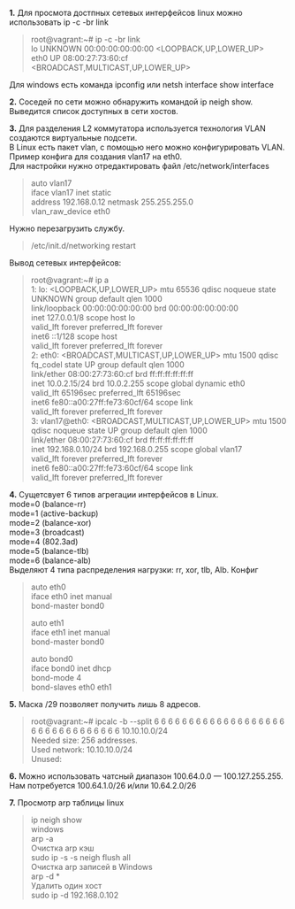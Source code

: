 **1.** Для просмота достпных сетевых интерфейсов linux можно использовать ip -c -br link
>root@vagrant:~# ip -c -br link  
>lo               UNKNOWN        00:00:00:00:00:00 <LOOPBACK,UP,LOWER_UP>  
>eth0             UP             08:00:27:73:60:cf <BROADCAST,MULTICAST,UP,LOWER_UP>  
  
Для windows есть команда ipconfig или netsh interface show interface  
  
**2.** Соседей по сети можно обнаружить командой ip neigh show. Выведится список доступных в сети хостов.  
  
**3.** Для разделения L2 коммутатора используется технология VLAN создаются виртуальные подсети.  
В Linux есть пакет vlan, с помощью него можно конфигурировать VLAN.  
Пример конфига для создания vlan17 на eth0.  
Для настройки нужно отредактировать файл /etc/network/interfaces  
  
>auto vlan17  
>iface vlan17 inet static  
>address 192.168.0.12
>netmask 255.255.255.0  
>vlan_raw_device eth0  
  
Нужно перезагрузить службу.  
>/etc/init.d/networking restart  
  
Вывод сетевых интерфейсов:  
  
>root@vagrant:~# ip a  
>1: lo: <LOOPBACK,UP,LOWER_UP> mtu 65536 qdisc noqueue state UNKNOWN group default qlen 1000  
>    link/loopback 00:00:00:00:00:00 brd 00:00:00:00:00:00  
>    inet 127.0.0.1/8 scope host lo  
>       valid_lft forever preferred_lft forever  
>    inet6 ::1/128 scope host  
>       valid_lft forever preferred_lft forever  
>2: eth0: <BROADCAST,MULTICAST,UP,LOWER_UP> mtu 1500 qdisc fq_codel state UP group default qlen 1000  
>    link/ether 08:00:27:73:60:cf brd ff:ff:ff:ff:ff:ff  
>    inet 10.0.2.15/24 brd 10.0.2.255 scope global dynamic eth0  
>       valid_lft 65196sec preferred_lft 65196sec  
>    inet6 fe80::a00:27ff:fe73:60cf/64 scope link  
>       valid_lft forever preferred_lft forever  
>3: vlan17@eth0: <BROADCAST,MULTICAST,UP,LOWER_UP> mtu 1500 qdisc noqueue state UP group default qlen 1000  
>    link/ether 08:00:27:73:60:cf brd ff:ff:ff:ff:ff:ff  
>    inet 192.168.0.10/24 brd 192.168.0.255 scope global vlan17  
>       valid_lft forever preferred_lft forever  
>    inet6 fe80::a00:27ff:fe73:60cf/64 scope link  
>       valid_lft forever preferred_lft forever  
  
**4.** Сущетсвует 6 типов агрегации интерфейсов в Linux.  
mode=0 (balance-rr)  
mode=1 (active-backup)  
mode=2 (balance-xor)   
mode=3 (broadcast)  
mode=4 (802.3ad)  
mode=5 (balance-tlb)  
mode=6 (balance-alb)  
Выделяют 4 типа распределения нагрузки: rr, xor, tlb, Alb. 
Конфиг  
>auto eth0  
>iface eth0 inet manual  
>bond-master bond0  
>  
>auto eth1  
>iface eth1 inet manual  
>bond-master bond0  
>  
>auto bond0  
>iface bond0 inet dhcp  
>bond-mode 4  
>bond-slaves eth0 eth1  
  
**5.** Маска /29 позволяет получить лишь 8 адресов.  
>root@vagrant:~# ipcalc -b --split 6 6 6 6 6 6 6 6 6 6 6 6 6 6 6 6 6 6 6 6 6 6 6 6 6 6 6 6 6 6 6 6 10.10.10.0/24  
>Needed size:  256 addresses.  
>Used network: 10.10.10.0/24  
>Unused:  
  
**6.** Можно использовать чатсный диапазон 100.64.0.0 — 100.127.255.255. Нам потребуется 100.64.1.0/26 и/или 10.64.2.0/26
  
**7.** Просмотр arp таблицы linux  
>ip neigh show  
windows  
>arp -a  
Очистка arp кэш  
>sudo ip -s -s neigh flush all  
Очистка arp записей в Windows  
>arp -d *  
Удалить один хост  
>sudo ip -d 192.168.0.102
